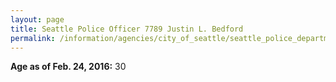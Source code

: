 ```yaml
---
layout: page
title: Seattle Police Officer 7789 Justin L. Bedford
permalink: /information/agencies/city_of_seattle/seattle_police_department/copbook/7789/
---
```


**Age as of Feb. 24, 2016:** 30
